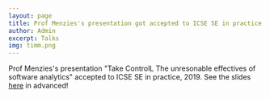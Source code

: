 ```yaml
---
layout: page
title: Prof Menzies's presentation got accepted to ICSE SE in practice
author: Admin
excerpt: Talks
img: timm.png
---
```


Prof Menzies's presentation "Take ControlL The unresonable effectives of software analytics"  accepted to ICSE SE in practice, 2019. See the slides [here](http://tiny.cc/code19) in advanced!
